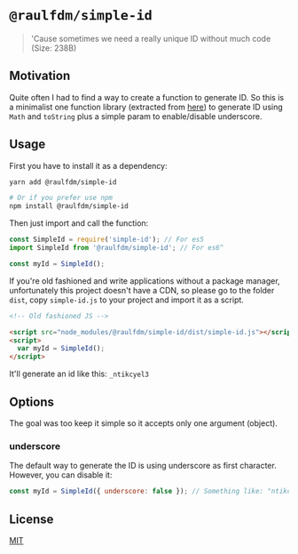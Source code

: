 # `@raulfdm/simple-id`

> 'Cause sometimes we need a really unique ID without much code (Size: 238B)

## Motivation

Quite often I had to find a way to create a function to generate ID. So this is a minimalist one function library (extracted from [here](https://gist.github.com/gordonbrander/2230317)) to generate ID using `Math` and `toString` plus a simple param to enable/disable underscore.

## Usage

First you have to install it as a dependency:

```bash
yarn add @raulfdm/simple-id

# Or if you prefer use npm
npm install @raulfdm/simple-id
```

Then just import and call the function:

```js
const SimpleId = require('simple-id'); // For es5
import SimpleId from '@raulfdm/simple-id'; // For es6^

const myId = SimpleId();
```

If you're old fashioned and write applications without a package manager, unfortunately this project doesn't have a CDN, so please go to the folder `dist`, copy `simple-id.js` to your project and import it as a script.

```html
<!-- Old fashioned JS -->

<script src="node_modules/@raulfdm/simple-id/dist/simple-id.js"></script>
<script>
  var myId = SimpleId();
</script>
```

It'll generate an id like this: `_ntikcyel3`

## Options

The goal was too keep it simple so it accepts only one argument (object).

### underscore

The default way to generate the ID is using underscore as first character. However, you can disable it:

```js
const myId = SimpleId({ underscore: false }); // Something like: "ntikcyel3"
```

## License
[MIT](LICENSE.md)